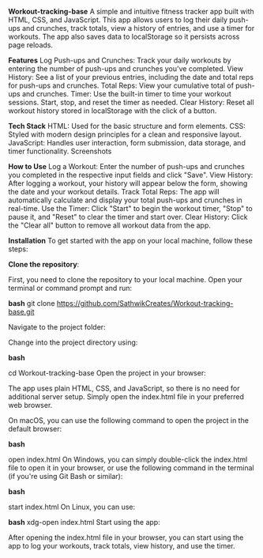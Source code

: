 **Workout-tracking-base**
A simple and intuitive fitness tracker app built with HTML, CSS, and JavaScript. This app allows users to log their daily push-ups and crunches, track totals, view a history of entries, and use a timer for workouts. The app also saves data to localStorage so it persists across page reloads.

**Features**
Log Push-ups and Crunches: Track your daily workouts by entering the number of push-ups and crunches you've completed.
View History: See a list of your previous entries, including the date and total reps for push-ups and crunches.
Total Reps: View your cumulative total of push-ups and crunches.
Timer: Use the built-in timer to time your workout sessions. Start, stop, and reset the timer as needed.
Clear History: Reset all workout history stored in localStorage with the click of a button.

**Tech Stack**
HTML: Used for the basic structure and form elements.
CSS: Styled with modern design principles for a clean and responsive layout.
JavaScript: Handles user interaction, form submission, data storage, and timer functionality.
Screenshots


**How to Use**
Log a Workout: Enter the number of push-ups and crunches you completed in the respective input fields and click "Save".
View History: After logging a workout, your history will appear below the form, showing the date and your workout details.
Track Total Reps: The app will automatically calculate and display your total push-ups and crunches in real-time.
Use the Timer: Click "Start" to begin the workout timer, "Stop" to pause it, and "Reset" to clear the timer and start over.
Clear History: Click the "Clear all" button to remove all workout data from the app.


**Installation**
  To get started with the app on your local machine, follow these steps:

**Clone the repository**:

First, you need to clone the repository to your local machine. Open your terminal or command prompt and run:

**bash**
git clone https://github.com/SathwikCreates/Workout-tracking-base.git


Navigate to the project folder:

Change into the project directory using:

**bash**

cd Workout-tracking-base
Open the project in your browser:

The app uses plain HTML, CSS, and JavaScript, so there is no need for additional server setup. Simply open the index.html file in your preferred web browser.

On macOS, you can use the following command to open the project in the default browser:

**bash**

open index.html
On Windows, you can simply double-click the index.html file to open it in your browser, or use the following command in the terminal (if you're using Git Bash or similar):

**bash**


start index.html
On Linux, you can use:

**bash**
xdg-open index.html
Start using the app:

After opening the index.html file in your browser, you can start using the app to log your workouts, track totals, view history, and use the timer.

